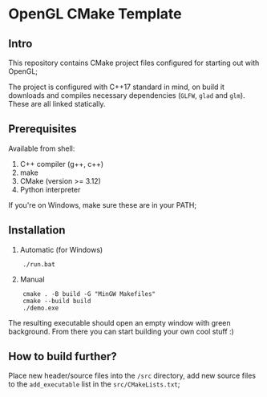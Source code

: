 # OpenGL CMake Template

## Intro

This repository contains CMake project files configured for starting out with OpenGL;

The project is configured with C++17 standard in mind, on build it downloads and compiles necessary dependencies (`GLFW`, `glad` and `glm`). 
These are all linked statically.

## Prerequisites 

Available from shell: 

1. C++ compiler (g++, c++)
2. make
3. CMake (version >= 3.12)
4. Python interpreter 

If you're on Windows, make sure these are in your PATH;

## Installation

1. Automatic (for Windows)

```
	./run.bat
```

2. Manual 
		
```
	cmake . -B build -G "MinGW Makefiles"
	cmake --build build
	./demo.exe
```

The resulting executable should open an empty window with green background. 
From there you can start building your own cool stuff :)

## How to build further?

Place new header/source files into the `/src` directory,
add new source files to the `add_executable` list in the `src/CMakeLists.txt`;
